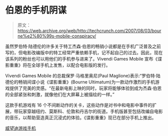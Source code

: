# 伯恩的手机阴谋

> 原文：<https://web.archive.org/web/http://techcrunch.com/2007/08/03/bourne%e2%80%99s-mobile-conspiracy/>

虽然罗伯特·陆德伦的许多关于特工杰森·伯恩的畅销小说都是在手机广泛普及之前写的，但电影改编版中的特工经常严重依赖手机，记不起自己的过去。因此，现在该系列的粉丝也可以用他们的手机参与进来了。Vivendi Games Mobile 宣布《谍影重重》将在全球手机上发售，以配合电影版的发行。

Vivendi Games Mobile 的总裁保罗·马格里奥尼(Paul Maglione)表示:“罗伯特·陆德伦的畅销间谍小说《谍影重重》(Bourne Ultimatum)为一款动作激烈的手机游戏提供了完美的灵感。“在最新电影上映的同时，玩家将能够体验到成为杰森·伯恩的全部紧张和刺激，就像他们在大屏幕上被描绘的一样。”

这款手机游戏有 16 个不间断动作的关卡，这些动作是对书中和电影中事件的扩展，带玩家穿越纽约、莫斯科、伦敦和丹吉尔的街道。手机版甚至包括改编自电影的音乐，以帮助营造真正沉浸式的体验。《谍影重重》现已在部分手机上推出。

[威望迪游戏手机](https://web.archive.org/web/20160318212540/http://www.vgmobile.com/)